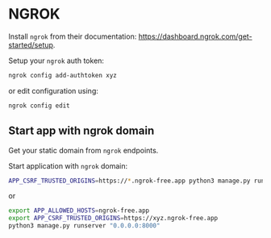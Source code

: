 # NGROK

Install `ngrok` from their documentation: https://dashboard.ngrok.com/get-started/setup.

Setup your `ngrok` auth token:

```bash
ngrok config add-authtoken xyz
```

or edit configuration using:

```bash
ngrok config edit
```

## Start app with ngrok domain

Get your static domain from `ngrok` endpoints.

Start application with `ngrok` domain:

```bash
APP_CSRF_TRUSTED_ORIGINS=https://*.ngrok-free.app python3 manage.py runserver
```

or

```bash
export APP_ALLOWED_HOSTS=ngrok-free.app
export APP_CSRF_TRUSTED_ORIGINS=https://xyz.ngrok-free.app
python3 manage.py runserver "0.0.0.0:8000"
```
